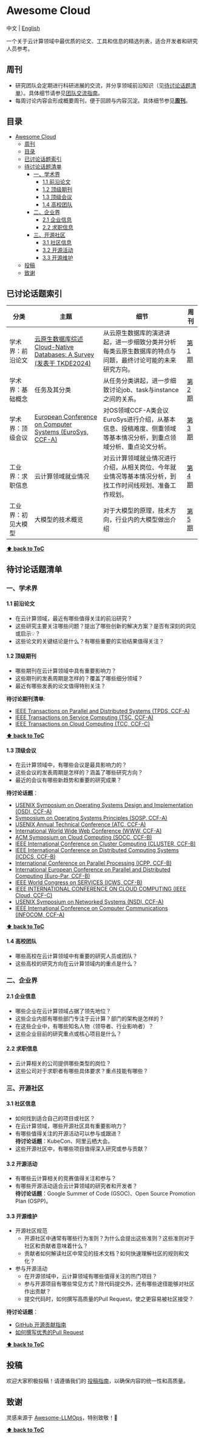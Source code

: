 # Awesome Cloud

中文 | [English](README_en.md)

一个关于云计算领域中最优质的论文、工具和信息的精选列表，适合开发者和研究人员参考。

## 周刊

* 研究团队会定期进行科研进展的交流，并分享领域前沿知识（见[待讨论话题清单](#待讨论话题清单)）。具体细节请参见[团队交流指南](communication.md)。
* 每周讨论内容会形成概要周刊，便于回顾与内容沉淀。具体细节参见[**周刊**](weekly.md)。

## 目录
- [Awesome Cloud](#awesome-cloud)
  - [周刊](#周刊)
  - [目录](#目录)
  - [已讨论话题索引](#已讨论话题索引)
  - [待讨论话题清单](#待讨论话题清单)
    - [一、学术界](#一学术界)
      - [1.1 前沿论文](#11-前沿论文)
      - [1.2 顶级期刊](#12-顶级期刊)
      - [1.3 顶级会议](#13-顶级会议)
      - [1.4 高校团队](#14-高校团队)
    - [二、企业界](#二企业界)
      - [2.1 企业信息](#21-企业信息)
      - [2.2 求职信息](#22-求职信息)
    - [三、开源社区](#三开源社区)
      - [3.1 社区信息](#31-社区信息)
      - [3.2 开源活动](#32-开源活动)
      - [3.3 开源维护](#33-开源维护)
  - [投稿](#投稿)
  - [致谢](#致谢)

## 已讨论话题索引

| 分类 | 主题 | 细节 | 周刊 |
| --- | --- | ---- | ------ |
| 学术界：前沿论文 | [云原生数据库综述 Cloud-Native Databases: A Survey (发表于 TKDE2024)](https://ieeexplore.ieee.org/document/10574374) | 从云原生数据库的演进讲起，进一步细致分类并分析每类云原生数据库的特点与问题，最终讨论可能的未来研究方向。 | [第1期](./docs/issue-1.md) |
| 学术界：基础概念 | 任务及其分类 | 从任务分类讲起，进一步细致讨论job、task与instance之间的关系。 | [第2期](./docs/issue-2.md) |
| 学术界：顶级会议 | [European Conference on Computer Systems (EuroSys, CCF-A)](https://2025.eurosys.org/) | 对OS领域CCF-A类会议EuroSys进行介绍，从基本信息、投稿难度、侧重领域等基本情况分析，到重点领域分析、重点论文分析。 | [第3期](./docs/issue-3.md) |
| 工业界：求职信息 | 云计算领域就业情况 | 对云计算领域就业情况进行介绍，从相关岗位、今年就业情况等基本情况分析，到找工作时间线规划、准备工作规划。 | [第4期](./docs/issue-4.md) |
| 工业界：初见大模型 | 大模型的技术概览 | 对于大模型的原理，技术方向，行业内的大模型做出介绍 | [第5期](./docs/issue-5.md) |


**[⬆ back to ToC](#目录)**


## 待讨论话题清单

### 一、学术界

#### 1.1 前沿论文
* 在云计算领域，最近有哪些值得关注的前沿研究？
* 这些研究主要关注哪些问题？提出了哪些创新的解决方案？是否有深刻的洞见或启示💡？
* 这些论文的关键结论是什么？有哪些重要的实验结果值得关注？

#### 1.2 顶级期刊
* 哪些期刊在云计算领域中具有重要影响力？
* 这些期刊的发表周期是怎样的？覆盖了哪些细分领域？
* 最近有哪些发表的论文值得特别关注？

**待讨论期刊清单**:
- [IEEE Transactions on Parallel and Distributed Systems (TPDS, CCF-A)](https://www.computer.org/csdl/journal/td)
- [IEEE Transactions on Service Computing (TSC, CCF-A)](https://www.computer.org/csdl/journal/sc)
- [IEEE Transactions on Cloud Computing (TCC, CCF-C)](https://www.computer.org/csdl/journal/cc)

**[⬆ back to ToC](#目录)**

#### 1.3 顶级会议
* 在云计算领域中，有哪些会议是最具影响力的？
* 这些会议的发表周期是怎样的？涵盖了哪些研究方向？
* 最近的会议有哪些新趋势和重要的研究成果？

**待讨论话题**：
- [USENIX Symposium on Operating Systems Design and Implementation (OSDI, CCF-A)](https://www.usenix.org/conference/osdi25)
- [Symposium on Operating Systems Principles (SOSP, CCF-A)](https://sigops.org/s/conferences/sosp/2024/)
- [USENIX Annual Technical Conference (ATC, CCF-A)](https://www.usenix.org/conference/atc25)
- [International World Wide Web Conference (WWW, CCF-A)](https://www2025.thewebconf.org)
- [ACM Symposium on Cloud Computing (SOCC, CCF-B)](https://acmsocc.org/2024/)
- [IEEE International Conference on Cluster Computing (CLUSTER, CCF-B)](https://clustercomp.org/2025/)
- [IEEE International Conference on Distributed Computing Systems (ICDCS, CCF-B)](https://icdcs2025.icdcs.org)
- [International Conference on Parallel Processing (ICPP, CCF-B)](https://icpp2024.org)
- [International European Conference on Parallel and Distributed Computing (Euro-Par, CCF-B)](https://2025.euro-par.org)
- [IEEE World Congress on SERVICES (ICWS, CCF-B)](https://services.conferences.computer.org/2025/icws-2025/)
- [IEEE INTERNATIONAL CONFERENCE ON CLOUD COMPUTING (IEEE Cloud, CCF-C)](https://services.conferences.computer.org/2025/cloud/)
- [USENIX Symposium on Networked Systems (NSDI, CCF-A)](https://www.usenix.org/conference/nsdi25)
- [IEEE International Conference on Computer Communications (INFOCOM, CCF-A)](https://infocom2025.ieee-infocom.org)

**[⬆ back to ToC](#目录)**

#### 1.4 高校团队
* 哪些高校在云计算领域中有重要的研究人员或团队？
* 这些高校的研究方向在云计算领域内的重点是什么？

### 二、企业界

#### 2.1 企业信息
* 哪些企业在云计算领域占据了领先地位？
* 这些企业内部有哪些部门专注于云计算？部门的架构是怎样的？
* 在这些企业中，有哪些知名人物（领导者、行业影响者）？
* 这些企业目前的研究重点或核心项目是什么？

#### 2.2 求职信息
* 云计算相关的公司提供哪些类型的岗位？
* 这些公司对于求职者有哪些具体要求？重点技能有哪些？

### 三、开源社区

#### 3.1 社区信息
* 如何找到适合自己的项目或社区？
* 在云计算领域，哪些开源社区具有重要影响力？
* 有哪些值得关注的开源活动可以参与或跟进？  
  **待讨论话题**：KubeCon、阿里云栖大会。
* 这些开源社区中，有哪些项目值得深入研究或参与贡献？

#### 3.2 开源活动
* 有哪些云计算相关的竞赛值得关注和参与？
* 有哪些开源活动适合云计算领域的研究者和开发者？  
  **待讨论话题**：Google Summer of Code (GSOC)、Open Source Promotion Plan (OSPP)。

#### 3.3 开源维护

* 开源社区规范
  * 开源社区中通常有哪些行为准则？为什么会提出这些准则？这些准则对于社区和贡献者意味着什么？
  * 贡献者如何解读社区中常见的技术文档？如何快速理解社区的规则和文化？
*	参与开源活动
	 *	在开源领域中，云计算领域有哪些值得关注的热门项目？
	 *	参与开源项目有哪些常见方式？除代码提交外，还有哪些途径能够对社区作出贡献？
	 *	提交代码时，如何撰写高质量的Pull Request，使之更容易被社区接受？

**待讨论话题**：
- [GitHub 开源贡献指南](https://docs.github.com/cn/get-started/quickstart/contributing-to-projects)
- [如何撰写优秀的Pull Request](https://github.com/kubernetes/community/blob/master/contributors/guide/pull-requests.md)

**[⬆ back to ToC](#目录)**

## 投稿

欢迎大家积极投稿！请遵循我们的 [投稿指南](contributing.md)，以确保内容的统一性和高质量。

## 致谢

灵感来源于 [Awesome-LLMOps](https://github.com/tensorchord/Awesome-LLMOps)，特别致敬！🫡


**[⬆ back to ToC](#目录)**
